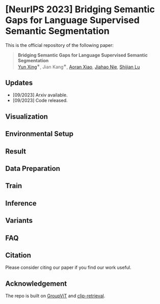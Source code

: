 # [NeurIPS 2023] Bridging Semantic Gaps for Language Supervised Semantic Segmentation

This is the official repository of the following paper: 
> **Bridging Semantic Gaps for Language Supervised Semantic Segmentation**<br>
> [Yun Xing](https://scholar.google.com/citations?user=uOAYTXoAAAAJ&hl=en&oi=ao)<sup>∗</sup>, Jian Kang<sup>∗</sup>, [Aoran Xiao]([https://yumingj.github.io/](https://scholar.google.com/citations?user=yGKsEpAAAAAJ&hl=en&oi=ao)), [Jiahao Nie](), [Shijian Lu](https://scholar.google.com/citations?user=uYmK-A0AAAAJ&hl=en&oi=ao)<br>

## Updates

- [09/2023] Arxiv available.
- [09/2023] Code released.

## Visualization

## Environmental Setup

## Result

## Data Preparation

## Train

## Inference

## Variants

## FAQ

## Citation

Please consider citing our paper if you find our work useful.

## Acknowledgement

The repo is built on [GroupViT](https://github.com/NVlabs/GroupViT) and [clip-retrieval](https://github.com/rom1504/clip-retrieval).
